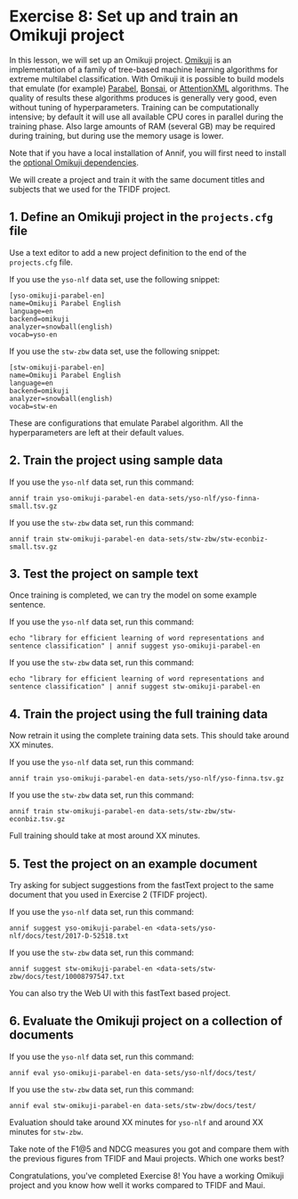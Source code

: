 # Exercise 8: Set up and train an Omikuji project

In this lesson, we will set up an Omikuji project.
[Omikuji](https://github.com/tomtung/omikuji) is an implementation of a family of tree-based machine learning algorithms for extreme multilabel classification. 
With Omikuji it is possible to build models that emulate (for example) [Parabel](https://doi.org/10.1145/3178876.3185998), [Bonsai](https://arxiv.org/abs/1904.08249), or [AttentionXML](https://arxiv.org/abs/1811.01727) algorithms. 
The quality of results these algorithms produces is generally very good, even without tuning of hyperparameters. Training can be computationally intensive; by default it will use all available CPU cores in parallel during the training phase. Also large amounts of RAM (several GB) may be required during training, but during use the memory usage is lower.

Note that if you have a local installation of Annif, you will first need to install the 
[optional Omikuji dependencies](https://github.com/NatLibFi/Annif/wiki/Optional-features-and-dependencies#omikuji-backend).

We will create a project and train it with the same document titles and
subjects that we used for the TFIDF project.

## 1. Define an Omikuji project in the `projects.cfg` file

Use a text editor to add a new project definition to the end of the
`projects.cfg` file. 

If you use the `yso-nlf` data set, use the following snippet:

    [yso-omikuji-parabel-en]
    name=Omikuji Parabel English
    language=en
    backend=omikuji
    analyzer=snowball(english)
    vocab=yso-en


If you use the `stw-zbw` data set, use the following snippet:

    [stw-omikuji-parabel-en]
    name=Omikuji Parabel English
    language=en
    backend=omikuji
    analyzer=snowball(english)
    vocab=stw-en


These are configurations that emulate Parabel algorithm. All the hyperparameters are left at their default values.


## 2. Train the project using sample data

If you use the `yso-nlf` data set, run this command:

    annif train yso-omikuji-parabel-en data-sets/yso-nlf/yso-finna-small.tsv.gz

If you use the `stw-zbw` data set, run this command:

    annif train stw-omikuji-parabel-en data-sets/stw-zbw/stw-econbiz-small.tsv.gz

## 3. Test the project on sample text

Once training is completed, we can try the model on some example sentence.

If you use the `yso-nlf` data set, run this command:

    echo "library for efficient learning of word representations and sentence classification" | annif suggest yso-omikuji-parabel-en

If you use the `stw-zbw` data set, run this command:

    echo "library for efficient learning of word representations and sentence classification" | annif suggest stw-omikuji-parabel-en

## 4. Train the project using the full training data

Now retrain it using the complete training data sets. This should take
around XX minutes.

If you use the `yso-nlf` data set, run this command:

    annif train yso-omikuji-parabel-en data-sets/yso-nlf/yso-finna.tsv.gz

If you use the `stw-zbw` data set, run this command:

    annif train stw-omikuji-parabel-en data-sets/stw-zbw/stw-econbiz.tsv.gz

Full training should take at most around XX minutes.

## 5. Test the project on an example document

Try asking for subject suggestions from the fastText project to the same
document that you used in Exercise 2 (TFIDF project).

If you use the `yso-nlf` data set, run this command:

    annif suggest yso-omikuji-parabel-en <data-sets/yso-nlf/docs/test/2017-D-52518.txt

If you use the `stw-zbw` data set, run this command:

    annif suggest stw-omikuji-parabel-en <data-sets/stw-zbw/docs/test/10008797547.txt

You can also try the Web UI with this fastText based project.

## 6. Evaluate the Omikuji project on a collection of documents

If you use the `yso-nlf` data set, run this command:

    annif eval yso-omikuji-parabel-en data-sets/yso-nlf/docs/test/

If you use the `stw-zbw` data set, run this command:

    annif eval stw-omikuji-parabel-en data-sets/stw-zbw/docs/test/

Evaluation should take around XX minutes for `yso-nlf` and around XX minutes
for `stw-zbw`.

Take note of the F1@5 and NDCG measures you got and compare them with the
previous figures from TFIDF and Maui projects. Which one works best?

Congratulations, you've completed Exercise 8! You have a working Omikuji
project and you know how well it works compared to TFIDF and Maui.
